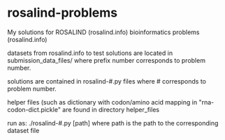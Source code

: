 # rosalind-problems
My solutions for ROSALIND (rosalind.info) bioinformatics problems (rosalind.info)

datasets from rosalind.info to test solutions are located in submission_data_files/ where prefix number corresponds to problem number.

solutions are contained in rosalind-#.py files where # corresponds to problem number. 

helper files (such as dictionary with codon/amino acid mapping in "rna-codon-dict.pickle" are found in directory helper_files

run as: ./rosalind-#.py [path] where path is the path to the corresponding dataset file 
 

